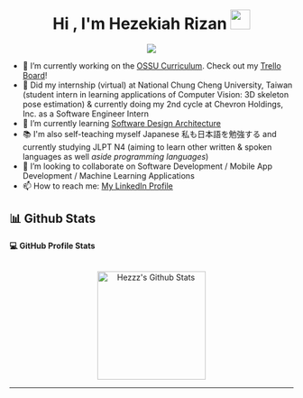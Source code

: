 <h1 align="center">Hi , I'm Hezekiah Rizan <img src="https://media.giphy.com/media/hvRJCLFzcasrR4ia7z/giphy.gif" width="35"></h1>
<p align="center">
  <a href="https://github.com/DenverCoder1/readme-typing-svg"><img src="https://readme-typing-svg.herokuapp.com?lines=Computer+Science+Student;Always%20learning%20new%20things;Currently%20learning%20Object-Oriented%20Design&center=true&width=500&height=50"></a>
</p>

- 🔭 I’m currently working on the [OSSU Curriculum](https://github.com/ossu/computer-science). Check out my [Trello Board](https://trello.com/b/njogzkSE/ossu-cs)!
- 🤖 Did my internship (virtual) at National Chung Cheng University, Taiwan (student intern in learning applications of Computer Vision: 3D skeleton pose estimation) & currently doing my 2nd cycle at Chevron Holdings, Inc. as a Software Engineer Intern
- 🌱 I’m currently learning [Software Design Architecture](https://www.coursera.org/learn/software-design-architecture)
- 📚 I'm also self-teaching myself Japanese 私も日本語を勉強する and currently studying JLPT N4 (aiming to learn other written & spoken languages as well *aside programming languages*) 
- 👯 I’m looking to collaborate on Software Development / Mobile App Development / Machine Learning Applications
- 📫 How to reach me: [My LinkedIn Profile](https://www.linkedin.com/in/hezekiah-john-rizan-58511b1b7/)

## 📊 Github Stats

  <summary><b>💻 GitHub Profile Stats</b></summary>
  <br/>
  <p align="center">
    <a href="https://github.com/anuraghazra/github-readme-stats"><img alt="Hezzz's Github Stats" src="https://github-readme-stats.vercel.app/api?username=Hezzz&show_icons=true&count_private=true&theme=synthwave" height="192px"/></a>
<br/>
  </p>

----
